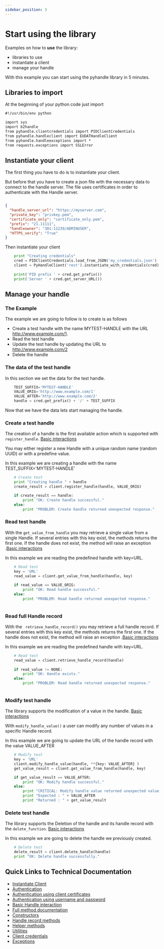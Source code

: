 ```yaml
---
sidebar_position: 3
---
```


# Start using the library

Examples on how to **use** the library:

- libraries to use 
- instantiate a client 
- manage your handle

With this example you can start using the pyhandle library in 5 minutes. 

## Libraries to import 

At the beginning of your python code just import 

```md
#!/usr/bin/env python

import sys
import b2handle
from pyhandle.clientcredentials import PIDClientCredentials
from pyhandle.handleclient import EUDATHandleClient
from pyhandle.handleexceptions import *
from requests.exceptions import SSLError

```

## Instantiate your client 

The first thing you have to do is to instantiate your client. 

But before that you have to create a json file with the necessary data to connect to the handle server.
The file uses certificates in order to authenticate with the Handle server.  

```json mycredentials.json

{
  "handle_server_url": "https://myserver.com",
  "private_key": "privkey.pem",
  "certificate_only": "certificate_only.pem",
  "prefix": "21.11111",
  "handleowner": "301:11239/ADMINUSER",
  "HTTPS_verify": "True"
}

```

Then instantiate your client 

```python 
    print "Creating credentials"
    cred = PIDClientCredentials.load_from_JSON('my_credentials.json')
    client = PyHandleClient('rest').instantiate_with_credentials(cred)
    
    print('PID prefix ' + cred.get_prefix())
    print('Server ' + cred.get_server_URL())

```


## Manage your handle

### The Example 

The example we are going to follow is to create is as follows 
 - Create a test handle with the name MYTEST-HANDLE with the URL http://www.example.com/1. 
 - Read the test handle 
 - Update the test handle by updating the URL to http://www.example.com/2
 - Delete the handle 

### The data of the test handle 

In this section we set the data for the test handle. 

```python  
    TEST_SUFFIX='MYTEST-HANDLE'
    VALUE_ORIG='http://www.example.com/1'
    VALUE_AFTER='http://www.example.com/2'
    handle = cred.get_prefix() + '/' + TEST_SUFFIX
```

Now that we have the data lets start managing the handle. 

### Create a test handle 

The creation of a handle is the first available action which is supported with  `register_handle`. [Basic interactions](https://eudat-b2handle.github.io/PYHANDLE/pyhandleclientrest.html#basic-handle-interaction)

You may either register a new Handle with a unique random name (random UUID) or with a predefine value. 

In this example we are creating a handle with the name 
    TEST_SUFFIX='MYTEST-HANDLE'


```python     
    # Create test
    print "Creating handle " + handle
    create_result = client.register_handle(handle, VALUE_ORIG)

    if create_result == handle:
        print "OK: Create handle successful."
    else:
        print "PROBLEM: Create handle returned unexpected response."
```

### Read test handle 

With the `get_value_from_handle` you may retrieve a single value from a single Handle. If several entries with this key exist, the methods returns the first one. If the handle does not exist, the method will raise an exception .[Basic interactions](https://eudat-b2handle.github.io/PYHANDLE/pyhandleclientrest.html#basic-handle-interaction)


In this example we are reading the predefined handle with key=URL. 

```python
    # Read test
    key = 'URL'
    read_value = client.get_value_from_handle(handle, key)
        
    if read_value == VALUE_ORIG:
        print "OK: Read handle successful."
    else:
        print "PROBLEM: Read handle returned unexpected response."
     
```


### Read full Handle record  

With the ` retrieve_handle_record()` you may retrieve a full handle record. If several entries with this key exist, the methods returns the first one. If the handle does not exist, the method will raise an exception .[Basic interactions](https://eudat-b2handle.github.io/PYHANDLE/pyhandleclientrest.html#basic-handle-interaction)


In this example we are reading the predefined handle with key=URL. 

```python
    # Read test
    read_value = client.retrieve_handle_record(handle) 
        
    if read_value != ΝΟΝΕ:
        print "OK: Handle exists."
    else:
        print "PROBLEM: Read handle returned unexpected response."
     
```

### Modify test handle 

The library supports the modification of a value in the handle. [Basic interactions](https://eudat-b2handle.github.io/PYHANDLE/pyhandleclientrest.html#basic-handle-interaction)


With `modify_handle_value()` a user can modify any number of values in a specific Handle record. 

In this example we are going to update the URL of the handle record with the value VALUE_AFTER

```python
    # Modify test
    key = 'URL'
    client.modify_handle_value(handle, **{key: VALUE_AFTER} )
    get_value_result = client.get_value_from_handle(handle, key)

    if get_value_result == VALUE_AFTER:
        print "OK: Modify handle successful."
    else:
        print "CRITICAL: Modify handle value returned unexpected value."
        print "Expected : " + VALUE_AFTER
        print "Returned : " + get_value_result
```

### Delete test handle 

The library supports the Deletion of the handle and its handle record with the `delete_function`. [Basic interactions](https://eudat-b2handle.github.io/PYHANDLE/pyhandleclientrest.html#basic-handle-interaction)


In this example we are going to delete the handle we previously created.

```python        
    # Delete test
    delete_result = client.delete_handle(handle)
    print "OK: Delete handle successfully."

```

## Quick Links to Technical Documentation 

 - [Instantiate Client](https://eudat-b2handle.github.io/PYHANDLE/pyhandleclientrest.html#instantiation)
 - [Authentication](https://eudat-b2handle.github.io/PYHANDLE/pyhandleclientrest.html#authentication)
  - [Authentication using client certificates](https://eudat-b2handle.github.io/PYHANDLE/pyhandleclientrest.html#authentication-using-client-certificates)
  - [Authentication using username and password](https://eudat-b2handle.github.io/PYHANDLE/pyhandleclientrest.html#authentication-using-username-and-password)
 - [Basic Handle interaction](https://eudat-b2handle.github.io/PYHANDLE/pyhandleclientrest.html#basic-handle-interaction)
 - [Full method documentation](https://eudat-b2handle.github.io/PYHANDLE/pyhandleclientrest.html#full-method-documentation)
  - [Constructors](https://eudat-b2handle.github.io/PYHANDLE/pyhandleclientrest.html#constructors)
  - [Handle record methods](https://eudat-b2handle.github.io/PYHANDLE/pyhandleclientrest.html#handle-record-methods)
  - [Helper methods](https://eudat-b2handle.github.io/PYHANDLE/pyhandleclientrest.html#helper-methods)
- [Utilities](https://eudat-b2handle.github.io/PYHANDLE/pyhandleclientrest.html#module-pyhandle.utilhandle)
- [Client credentials](https://eudat-b2handle.github.io/PYHANDLE/pyhandleclientrest.html#module-pyhandle.clientcredentials)
- [Exceptions](https://eudat-b2handle.github.io/PYHANDLE/pyhandleclientrest.html#module-pyhandle.handleexceptions)